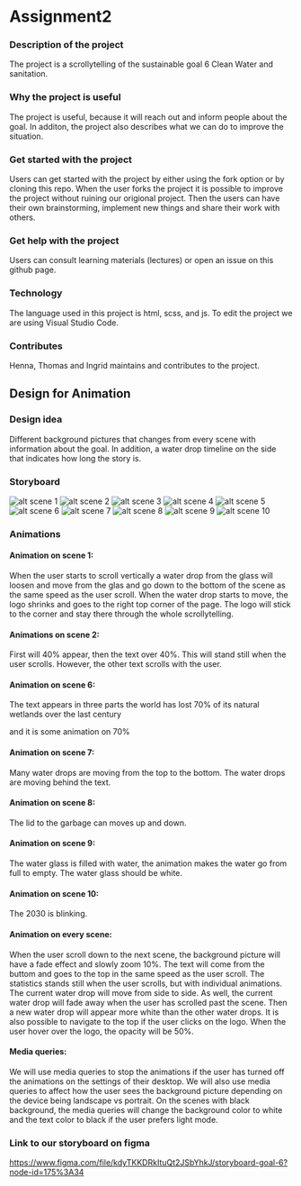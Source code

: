 # Assignment2
### Description of the project
The project is a scrollytelling of the sustainable goal 6 Clean Water and sanitation. 

### Why the project is useful
The project is useful, because it will reach out and inform people about the goal. In additon, the project also describes what we can do to improve the situation. 

### Get started with the project
Users can get started with the project by either using the fork option or by cloning this repo. When the user forks the project it is possible to improve the project without ruining our origional project. Then the users can have their own brainstorming, implement new things and share their work with others. 

### Get help with the project
Users can consult learning materials (lectures) or open an issue on this github page.

### Technology
The language used in this project is html, scss, and js. To edit the project we are using Visual Studio Code. 

### Contributes
Henna, Thomas and Ingrid maintains and contributes to the project. 

## Design for Animation 
### Design idea
Different background pictures that changes from every scene with information about the goal. In addition, a water drop timeline on the side that indicates how long the story is. 

### Storyboard
![alt scene 1](storyboard/scene1.PNG)
![alt scene 2](storyboard/scene2.PNG)
![alt scene 3](storyboard/scene3.PNG)
![alt scene 4](storyboard/scene4.PNG)
![alt scene 5](storyboard/scene5.PNG)
![alt scene 6](storyboard/scene6.PNG)
![alt scene 7](storyboard/scene7.PNG)
![alt scene 8](storyboard/scene8.PNG)
![alt scene 9](storyboard/scene9.PNG)
![alt scene 10](storyboard/scene10.PNG)

### Animations
#### Animation on scene 1: 
When the user starts to scroll vertically a water drop from the glass will loosen and move from the glas and go down to the bottom of the scene as the same speed as the user scroll. When the water drop starts to move, the logo shrinks and goes to the right top corner of the page. The logo will stick to the corner and stay there through the whole scrollytelling. 

#### Animations on scene 2:
First will 40% appear, then the text over 40%. This will stand still when the user scrolls. However, the other text scrolls with the user.

#### Animation on scene 6: 
The text appears in three parts 
    the world has lost
    70%
    of its natural wetlands over the last century

and it is some animation on 70%
#### Animation on scene 7: 
Many water drops are moving from the top to the bottom. The water drops are moving behind the text. 

#### Animation on scene 8: 
The lid to the garbage can moves up and down. 

#### Animation on scene 9: 
The water glass is filled with water, the animation makes the water go from full to empty. The water glass should be white. 

#### Animation on scene 10: 
The 2030 is blinking. 

#### Animation on every scene:
When the user scroll down to the next scene, the background picture will have a fade effect and slowly zoom 10%. The text will come from the buttom and goes to the top in the same speed as the user scroll. The statistics stands still when the user scrolls, but with individual animations. The current water drop will move from side to side. As well, the current water drop will fade away when the user has scrolled past the scene. Then a new water drop will appear more white than the other water drops. It is also possible to navigate to the top if the user clicks on the logo. When the user hover over the logo, the opacity will be 50%. 

#### Media queries:
We will use media queries to stop the animations if the user has turned off the animations on the settings of their desktop. We will also use media queries to affect how the user sees the background picture depending on the device being landscape vs portrait. On the scenes with black background, the media queries will change the background color to white and the text color to black if the user prefers light mode. 

### Link to our storyboard on figma
https://www.figma.com/file/kdyTKKDRkItuQt2JSbYhkJ/storyboard-goal-6?node-id=175%3A34
